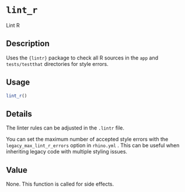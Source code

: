 # `lint_r`

Lint R


## Description

Uses the `{lintr}` package to check all R sources in the `app` and `tests/testthat` directories
 for style errors.


## Usage

```r
lint_r()
```


## Details

The linter rules can be adjusted in the `.lintr` file.
 
 You can set the maximum number of accepted style errors
 with the `legacy_max_lint_r_errors` option in `rhino.yml` .
 This can be useful when inheriting legacy code with multiple styling issues.


## Value

None. This function is called for side effects.


